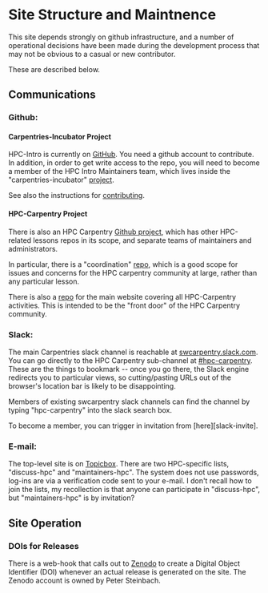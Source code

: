 # Site Structure and Maintnence

This site depends strongly on github infrastructure, and 
a number of operational decisions have been made during the
development process that may not be obvious to a casual
or new contributor.

These are described below.

## Communications

### Github:

#### Carpentries-Incubator Project

HPC-Intro is currently on [GitHub][hpc-intro].  You need a github
account to contribute.  In addition, in order to get write access to
the repo, you will need to become a member of the HPC Intro
Maintainers team, which lives inside the "carpentries-incubator"
[project][incubator-base].

See also the instructions for [contributing](CONTRIBUTING.md).

#### HPC-Carpentry Project

There is also an HPC Carpentry [Github project][project-github], which
has other HPC-related lessons repos in its scope, and separate teams
of maintainers and administrators.

In particular, there is a "coordination" [repo][coord-repo], which is
a good scope for issues and concerns for the HPC carpentry community
at large, rather than any particular lesson.

There is also a [repo][mainsite-repo] for the main website covering
all HPC-Carpentry activities. This is intended to be the "front door"
of the HPC Carpentry community.

### Slack:

The main Carpentries slack channel is reachable at
[swcarpentry.slack.com][swc-slack]. You can go directly to the HPC
Carpentry sub-channel at [#hpc-carpentry][hpc-slack]. These are the
things to bookmark -- once you go there, the Slack engine redirects
you to particular views, so cutting/pasting URLs out of the browser's
location bar is likely to be disappointing.

Members of existing swcarpentry slack channels can find the channel by
typing "hpc-carpentry" into the slack search box.

To become a member, you can trigger in invitation from [here][slack-invite].

### E-mail:

The top-level site is on [Topicbox][topicbox]. There are two
HPC-specific lists, "discuss-hpc" and "maintainers-hpc". The system
does not use passwords, log-ins are via a verification code sent to
your e-mail. I don't recall how to join the lists, my recollection is
that anyone can participate in "discuss-hpc", but "maintainers-hpc" is
by invitation?


## Site Operation

### DOIs for Releases 

There is a web-hook that calls out to [Zenodo][zenodo] to create
a Digital Object Identifier (DOI) whenever an actual release
is generated on the site.  The Zenodo account is owned by 
Peter Steinbach.




[hpc-intro]: https://github.com/carpentries-incubator/hpc-intro
[incubator-base]: https://github.com/carpentries-incubator
[project-github]: https://github.com/hpc-carpentry
[coord-repo]: https://github.com/hpc-carpentry/coordination
[mainsite-repo]: https://github.com/hpc-carpentry/hpc-carpentry.org
[swc-slack]: https://swcarpentry.slack.com
[hpc-slack]: https://swcarpentry.slack.com/#hpc-carpentry
[slakc-invite]: https://swc-slack-invite.herokuapp.com
[topicbox]: https://carpentries.topicbox.com
[zenodo]: https://zenodo.org/

